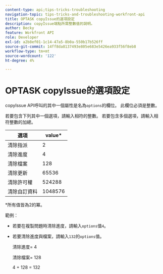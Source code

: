 ```yaml
---
content-type: api;tips-tricks-troubleshooting
navigation-topic: tips-tricks-and-troubleshooting-workfront-api
title: OPTASK copyIssue的選項設定
description: copyIssue端點所需整數值的說明。
author: Becky
feature: Workfront API
role: Developer
exl-id: a2b8ef01-1c14-47a5-8b0a-550b17b526ff
source-git-commit: 14ff8da8137493e805e683e5426ea933f56f8eb8
workflow-type: tm+mt
source-wordcount: '122'
ht-degree: 4%

---
```


# OPTASK copyIssue的選項設定


copyIssue API呼叫的其中一個屬性是名為`options`的欄位。 此欄位必須是整數。

若要包含下列其中一個選項，請輸入相符的整數。 若要包含多個選項，請輸入相符整數的加總。

| 選項 | value* |
|---|---|
| 清除指派 | 2 |
| 清除進度 | 4 |
| 清除檔案 | 128 |
| 清除更新 | 65536 |
| 清除許可權 | 524288 |
| 清除自訂資料 | 1048576 |

*所有值皆為2的冪。

範例：

* 若要在複製問題時清除進度，請輸入`options`值`4`。

* 若要清除進度與檔案，請輸入`132`的`options`值。

  清除進度= 4

  清除檔案= 128

  4 + 128 = 132
